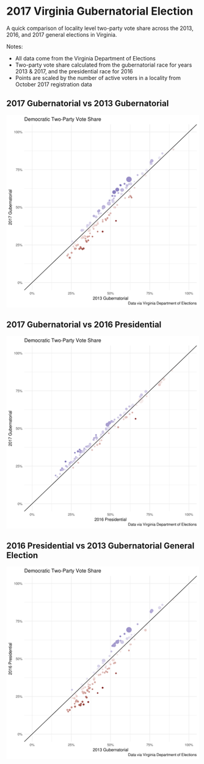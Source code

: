 # 2017 Virginia Gubernatorial Election

A quick comparison of locality level two-party vote share across the 2013,
2016, and 2017 general elections in Virginia.

Notes:
* All data come from the Virginia Department of Elections
* Two-party vote share calculated from the gubernatorial race for years
2013 & 2017, and the presidential race for 2016
* Points are scaled by the number of active voters in a locality from
October 2017 registration data

## 2017 Gubernatorial vs 2013 Gubernatorial
![](/img/2013_2017.png)

## 2017 Gubernatorial vs 2016 Presidential
![](/img/2016_2017.png)

## 2016 Presidential vs 2013 Gubernatorial General Election
![](/img/2013_2016.png)
